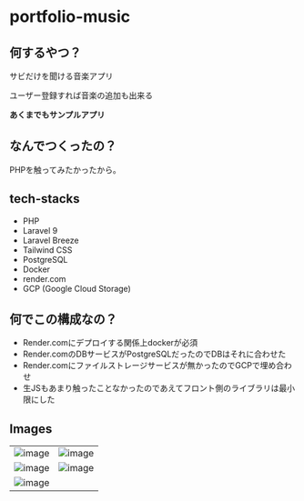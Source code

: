 # portfolio-music

## 何するやつ？

サビだけを聞ける音楽アプリ

ユーザー登録すれば音楽の追加も出来る

**あくまでもサンプルアプリ**

## なんでつくったの？

PHPを触ってみたかったから。

## tech-stacks
- PHP
- Laravel 9
- Laravel Breeze
- Tailwind CSS
- PostgreSQL
- Docker
- render.com
- GCP (Google Cloud Storage)

## 何でこの構成なの？

- Render.comにデプロイする関係上dockerが必須
- Render.comのDBサービスがPostgreSQLだったのでDBはそれに合わせた
- Render.comにファイルストレージサービスが無かったのでGCPで埋め合わせ
- 生JSもあまり触ったことなかったのであえてフロント側のライブラリは最小限にした

## Images

|   |   |
|---|---|
| ![image](https://user-images.githubusercontent.com/105411878/209585157-5249c307-0980-4484-bef8-0575a9318e2a.png) | ![image](https://user-images.githubusercontent.com/105411878/209585976-3e2120ed-d844-422c-8faf-0d456bd6e6f8.png) |
| ![image](https://user-images.githubusercontent.com/105411878/209586000-90b53778-8c82-4e64-b1d8-f51e3d130919.png) | ![image](https://user-images.githubusercontent.com/105411878/209586004-d1266a1d-0164-4108-92c0-181804e7fd10.png) |
| ![image](https://user-images.githubusercontent.com/105411878/209586017-d89978b5-c20b-4e04-be35-157d6270d06f.png)

